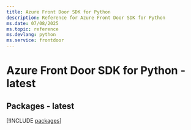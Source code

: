 ```yaml
---
title: Azure Front Door SDK for Python
description: Reference for Azure Front Door SDK for Python
ms.date: 07/08/2025
ms.topic: reference
ms.devlang: python
ms.service: frontdoor
---
```

# Azure Front Door SDK for Python - latest
## Packages - latest
[!INCLUDE [packages](front-door-index.md)]